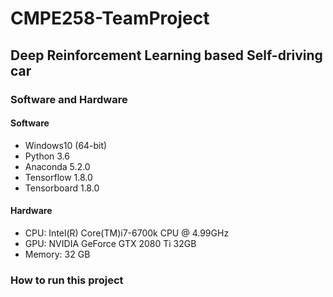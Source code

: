 # CMPE258-TeamProject
## Deep Reinforcement Learning based Self-driving car
### Software and Hardware
#### Software
* Windows10 (64-bit)
* Python 3.6
* Anaconda 5.2.0
* Tensorflow 1.8.0
* Tensorboard 1.8.0
#### Hardware
* CPU: Intel(R) Core(TM)i7-6700k CPU @ 4.99GHz
* GPU: NVIDIA GeForce GTX 2080 Ti 32GB
* Memory: 32 GB

### How to run this project
